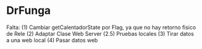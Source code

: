 # DrFunga
 
 Falta:
    (1) Cambiar getCalentadorState por Flag, ya que no hay retorno fisico de Rele
    (2) Adaptar Clase Web Server
    (2.5)  Pruebas locales
    (3) Tirar datos a una web local
    (4) Pasar datos web  